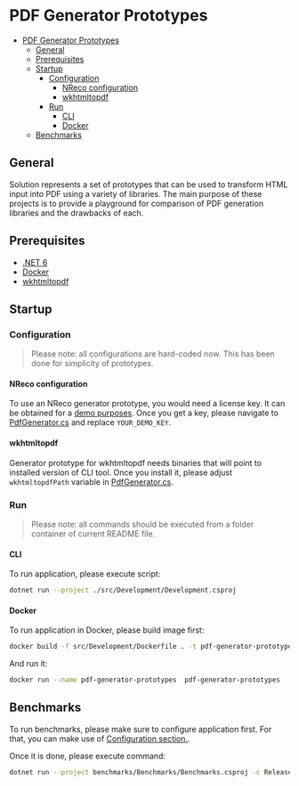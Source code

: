 # PDF Generator Prototypes

- [PDF Generator Prototypes](#pdf-generator-prototypes)
  - [General](#general)
  - [Prerequisites](#prerequisites)
  - [Startup](#startup)
    - [Configuration](#configuration)
      - [NReco configuration](#nreco-configuration)
      - [wkhtmltopdf](#wkhtmltopdf)
    - [Run](#run)
      - [CLI](#cli)
      - [Docker](#docker)
  - [Benchmarks](#benchmarks)

## General

Solution represents a set of prototypes that can be used to transform HTML input into PDF using a variety of libraries. The main purpose of these projects is to provide a playground for comparison of PDF generation libraries and the drawbacks of each.

## Prerequisites

- [.NET 6](https://dotnet.microsoft.com/en-us/download/dotnet/6.0)
- [Docker](https://www.docker.com/)
- [wkhtmltopdf](https://wkhtmltopdf.org/)

## Startup

### Configuration

> Please note: all configurations are hard-coded now. This has been done for simplicity of prototypes.

#### NReco configuration

To use an NReco generator prototype, you would need a license key. It can be obtained for a [demo purposes](https://www.nrecosite.com/pdf_generator_net.aspx). Once you get a key, please navigate to [PdfGenerator.cs](/investigation/prototypes/src/NRecoGenerator/PdfGenerator.cs) and replace `YOUR_DEMO_KEY`.

#### wkhtmltopdf

Generator prototype for wkhtmltopdf needs binaries that will point to installed version of CLI tool. Once you install it, please adjust `wkhtmltopdfPath` variable in [PdfGenerator.cs](/investigation//prototypes//src//WkhtmltopdfGenerator/PdfGenerator.cs).

### Run

> Please note: all commands should be executed from a folder container of current README file.

#### CLI

To run application, please execute script:

```sh
dotnet run --project ./src/Development/Development.csproj
```

#### Docker

To run application in Docker, please build image first:

```sh
docker build -f src/Development/Dockerfile . -t pdf-generator-prototypes
```

And run it:

```sh
docker run --name pdf-generator-prototypes  pdf-generator-prototypes
```

## Benchmarks

To run benchmarks, please make sure to configure application first. For that, you can make use of [Configuration section.](#configuration).

Once it is done, please execute command:

```sh
dotnet run --project benchmarks/Benchmarks/Benchmarks.csproj -c Release
```
